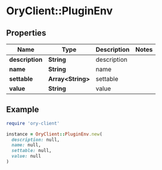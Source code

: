 # OryClient::PluginEnv

## Properties

| Name | Type | Description | Notes |
| ---- | ---- | ----------- | ----- |
| **description** | **String** | description |  |
| **name** | **String** | name |  |
| **settable** | **Array&lt;String&gt;** | settable |  |
| **value** | **String** | value |  |

## Example

```ruby
require 'ory-client'

instance = OryClient::PluginEnv.new(
  description: null,
  name: null,
  settable: null,
  value: null
)
```

